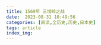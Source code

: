 ```yaml
---
title: 1569年 三增岭之战
date:  2023-08-31 10:49:56
categories: [阅读,全历史,历史,日本史]
tags: article
index_img: 
---
```


